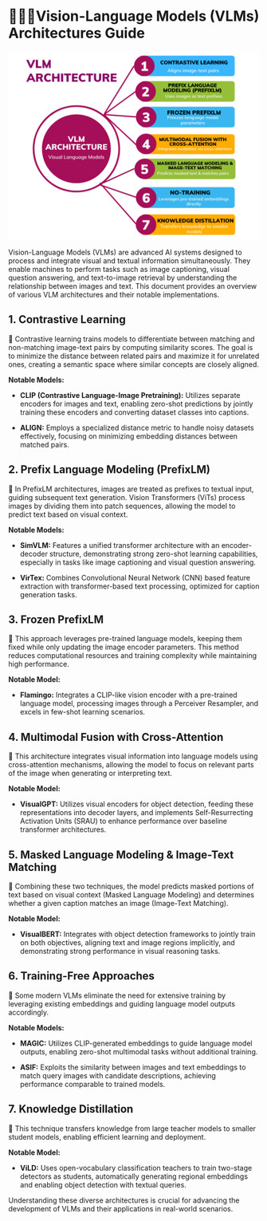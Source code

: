 # 👩🏻‍🏫Vision-Language Models (VLMs) Architectures Guide

![Architecture Overview](https://github.com/Abonia1/VLM-Architecture/blob/main/architeture.png)

Vision-Language Models (VLMs) are advanced AI systems designed to process and integrate visual and textual information simultaneously. They enable machines to perform tasks such as image captioning, visual question answering, and text-to-image retrieval by understanding the relationship between images and text. This document provides an overview of various VLM architectures and their notable implementations.

## 1. Contrastive Learning

🔹 Contrastive learning trains models to differentiate between matching and non-matching image-text pairs by computing similarity scores. The goal is to minimize the distance between related pairs and maximize it for unrelated ones, creating a semantic space where similar concepts are closely aligned.

**Notable Models:**

- **CLIP (Contrastive Language-Image Pretraining):** Utilizes separate encoders for images and text, enabling zero-shot predictions by jointly training these encoders and converting dataset classes into captions.

- **ALIGN:** Employs a specialized distance metric to handle noisy datasets effectively, focusing on minimizing embedding distances between matched pairs.

## 2. Prefix Language Modeling (PrefixLM)

🔹 In PrefixLM architectures, images are treated as prefixes to textual input, guiding subsequent text generation. Vision Transformers (ViTs) process images by dividing them into patch sequences, allowing the model to predict text based on visual context.

**Notable Models:**

- **SimVLM:** Features a unified transformer architecture with an encoder-decoder structure, demonstrating strong zero-shot learning capabilities, especially in tasks like image captioning and visual question answering.

- **VirTex:** Combines Convolutional Neural Network (CNN) based feature extraction with transformer-based text processing, optimized for caption generation tasks.

## 3. Frozen PrefixLM

🔹 This approach leverages pre-trained language models, keeping them fixed while only updating the image encoder parameters. This method reduces computational resources and training complexity while maintaining high performance.

**Notable Model:**

- **Flamingo:** Integrates a CLIP-like vision encoder with a pre-trained language model, processing images through a Perceiver Resampler, and excels in few-shot learning scenarios.

## 4. Multimodal Fusion with Cross-Attention

🔹 This architecture integrates visual information into language models using cross-attention mechanisms, allowing the model to focus on relevant parts of the image when generating or interpreting text.

**Notable Model:**

- **VisualGPT:** Utilizes visual encoders for object detection, feeding these representations into decoder layers, and implements Self-Resurrecting Activation Units (SRAU) to enhance performance over baseline transformer architectures.

## 5. Masked Language Modeling & Image-Text Matching

🔹 Combining these two techniques, the model predicts masked portions of text based on visual context (Masked Language Modeling) and determines whether a given caption matches an image (Image-Text Matching).

**Notable Model:**

- **VisualBERT:** Integrates with object detection frameworks to jointly train on both objectives, aligning text and image regions implicitly, and demonstrating strong performance in visual reasoning tasks.

## 6. Training-Free Approaches

🔹 Some modern VLMs eliminate the need for extensive training by leveraging existing embeddings and guiding language model outputs accordingly.

**Notable Models:**

- **MAGIC:** Utilizes CLIP-generated embeddings to guide language model outputs, enabling zero-shot multimodal tasks without additional training.

- **ASIF:** Exploits the similarity between images and text embeddings to match query images with candidate descriptions, achieving performance comparable to trained models.

## 7. Knowledge Distillation

🔹 This technique transfers knowledge from large teacher models to smaller student models, enabling efficient learning and deployment.

**Notable Model:**

- **ViLD:** Uses open-vocabulary classification teachers to train two-stage detectors as students, automatically generating regional embeddings and enabling object detection with textual queries.

Understanding these diverse architectures is crucial for advancing the development of VLMs and their applications in real-world scenarios. 
